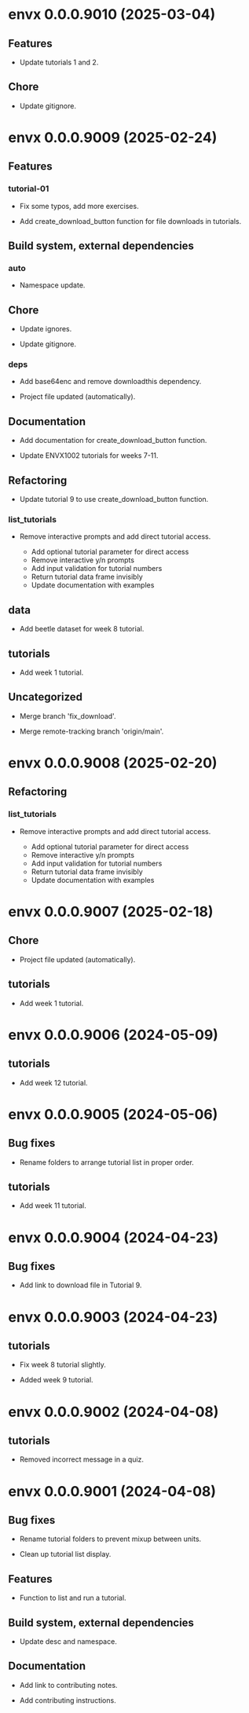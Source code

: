 <!-- NEWS.md is maintained by https://fledge.cynkra.com, contributors should not edit this file -->

# envx 0.0.0.9010 (2025-03-04)

## Features

- Update tutorials 1 and 2.

## Chore

- Update gitignore.


# envx 0.0.0.9009 (2025-02-24)

## Features

### tutorial-01

- Fix some typos, add more exercises.

- Add create_download_button function for file downloads in tutorials.

## Build system, external dependencies

### auto

- Namespace update.

## Chore

- Update ignores.

- Update gitignore.

### deps

- Add base64enc and remove downloadthis dependency.

- Project file updated (automatically).

## Documentation

- Add documentation for create_download_button function.

- Update ENVX1002 tutorials for weeks 7-11.

## Refactoring

- Update tutorial 9 to use create_download_button function.

### list_tutorials

- Remove interactive prompts and add direct tutorial access.

  - Add optional tutorial parameter for direct access
  - Remove interactive y/n prompts
  - Add input validation for tutorial numbers
  - Return tutorial data frame invisibly
  - Update documentation with examples

## data

- Add beetle dataset for week 8 tutorial.

## tutorials

- Add week 1 tutorial.

## Uncategorized

- Merge branch 'fix_download'.

- Merge remote-tracking branch 'origin/main'.


# envx 0.0.0.9008 (2025-02-20)

## Refactoring

### list_tutorials

- Remove interactive prompts and add direct tutorial access.

  - Add optional tutorial parameter for direct access
  - Remove interactive y/n prompts
  - Add input validation for tutorial numbers
  - Return tutorial data frame invisibly
  - Update documentation with examples


# envx 0.0.0.9007 (2025-02-18)

## Chore

- Project file updated (automatically).

## tutorials

- Add week 1 tutorial.


# envx 0.0.0.9006 (2024-05-09)

## tutorials

- Add week 12 tutorial.


# envx 0.0.0.9005 (2024-05-06)

## Bug fixes

- Rename folders to arrange tutorial list in proper order.

## tutorials

- Add week 11 tutorial.


# envx 0.0.0.9004 (2024-04-23)

## Bug fixes

- Add link to download file in Tutorial 9.


# envx 0.0.0.9003 (2024-04-23)

## tutorials

- Fix week 8 tutorial slightly.

- Added week 9 tutorial.


# envx 0.0.0.9002 (2024-04-08)

## tutorials

- Removed incorrect message in a quiz.


# envx 0.0.0.9001 (2024-04-08)

## Bug fixes

- Rename tutorial folders to prevent mixup between units.

- Clean up tutorial list display.

## Features

- Function to list and run a tutorial.

## Build system, external dependencies

- Update desc and namespace.

## Documentation

- Add link to contributing notes.

- Add contributing instructions.
